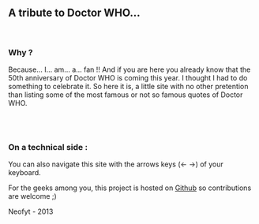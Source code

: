 <h2>A tribute to Doctor WHO...</h2>

<br />

<h3>Why ?</h3>

<p>Because... I... am... a... fan !! And if you are here you already know that the 50th anniversary of Doctor WHO is coming this year. I thought I had to do something to celebrate it. So here it is, a little site with no other pretention than listing some of the most famous or not so famous quotes of Doctor WHO.</p>

<br /><br />

<h3>On a technical side :</h3>

<p>You can also navigate this site with the arrows keys (&larr; &rarr;) of your keyboard.</p>

<p>For the geeks among you, this project is hosted on <a href="https://github.com/Neofyt/adoctorwhoquoteaday.com">Github<b></b></a> so contributions are welcome ;)</p>

<footer>Neofyt - 2013</footer>